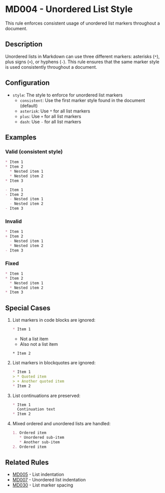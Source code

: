 # MD004 - Unordered List Style

This rule enforces consistent usage of unordered list markers throughout a document.

## Description

Unordered lists in Markdown can use three different markers: asterisks (`*`), plus signs (`+`), or hyphens (`-`). This rule ensures that the same marker style is used consistently throughout a document.

## Configuration

- `style`: The style to enforce for unordered list markers
  - `consistent`: Use the first marker style found in the document (default)
  - `asterisk`: Use `*` for all list markers
  - `plus`: Use `+` for all list markers
  - `dash`: Use `-` for all list markers

## Examples

### Valid (consistent style)

```markdown
* Item 1
* Item 2
  * Nested item 1
  * Nested item 2
* Item 3
```

```markdown
- Item 1
- Item 2
  - Nested item 1
  - Nested item 2
- Item 3
```

### Invalid

```markdown
* Item 1
+ Item 2
  - Nested item 1
  * Nested item 2
- Item 3
```

### Fixed

```markdown
* Item 1
* Item 2
  * Nested item 1
  * Nested item 2
* Item 3
```

## Special Cases

1. List markers in code blocks are ignored:
   ```markdown
   * Item 1
   ```
   * Not a list item
   + Also not a list item
   ```
   * Item 2
   ```

2. List markers in blockquotes are ignored:
   ```markdown
   * Item 1
   > * Quoted item
   > + Another quoted item
   * Item 2
   ```

3. List continuations are preserved:
   ```markdown
   * Item 1
     Continuation text
   * Item 2
   ```

4. Mixed ordered and unordered lists are handled:
   ```markdown
   1. Ordered item
      * Unordered sub-item
      * Another sub-item
   2. Ordered item
   ```

## Related Rules

- [MD005](md005.md) - List indentation
- [MD007](md007.md) - Unordered list indentation
- [MD030](md030.md) - List marker spacing
